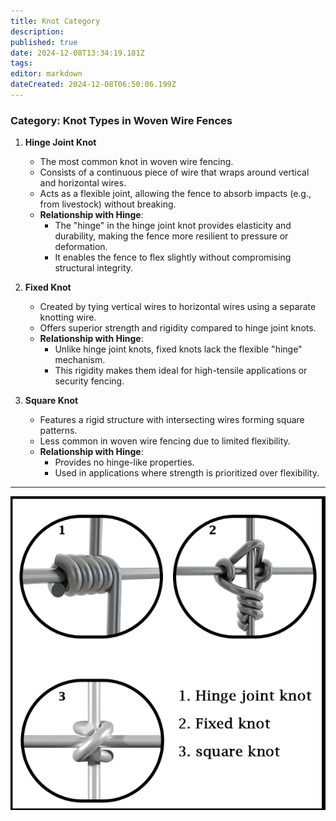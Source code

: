 ```yaml
---
title: Knot Category
description: 
published: true
date: 2024-12-08T13:34:19.181Z
tags: 
editor: markdown
dateCreated: 2024-12-08T06:50:06.199Z
---
```


### **Category: Knot Types in Woven Wire Fences**

1. **Hinge Joint Knot**  
   - The most common knot in woven wire fencing.  
   - Consists of a continuous piece of wire that wraps around vertical and horizontal wires.  
   - Acts as a flexible joint, allowing the fence to absorb impacts (e.g., from livestock) without breaking.  
   - **Relationship with Hinge**:  
     - The "hinge" in the hinge joint knot provides elasticity and durability, making the fence more resilient to pressure or deformation.  
     - It enables the fence to flex slightly without compromising structural integrity.

2. **Fixed Knot**  
   - Created by tying vertical wires to horizontal wires using a separate knotting wire.  
   - Offers superior strength and rigidity compared to hinge joint knots.  
   - **Relationship with Hinge**:  
     - Unlike hinge joint knots, fixed knots lack the flexible "hinge" mechanism.  
     - This rigidity makes them ideal for high-tensile applications or security fencing.

3. **Square Knot**  
   - Features a rigid structure with intersecting wires forming square patterns.  
   - Less common in woven wire fencing due to limited flexibility.  
   - **Relationship with Hinge**:  
     - Provides no hinge-like properties.  
     - Used in applications where strength is prioritized over flexibility.

---
![screenshot_2024-12-08_at_08.51.46.png](/screenshot_2024-12-08_at_08.51.46.png)
